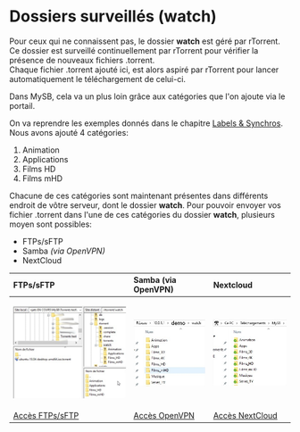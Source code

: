 # Dossiers surveillés \(watch\)

Pour ceux qui ne connaissent pas, le dossier **watch** est géré par rTorrent.  
Ce dossier est surveillé continuellement par rTorrent pour vérifier la présence de nouveaux fichiers .torrent.  
Chaque fichier .torrent ajouté ici, est alors aspiré par rTorrent pour lancer automatiquement le téléchargement de celui-ci.

Dans MySB, cela va un plus loin grâce aux catégories que l'on ajoute via le portail.

On va reprendre les exemples donnés dans le chapitre [Labels & Synchros](https://mysb.gitbook.io/doc/v/v5.3_fr/configuration/labels-and-synchros).  
Nous avons ajouté 4 catégories:

1. Animation
2. Applications
3. Films HD
4. Films mHD

Chacune de ces catégories sont maintenant présentes dans différents endroit de vôtre serveur, dont le dossier **watch**. Pour pouvoir envoyer vos fichier .torrent dans l'une de ces catégories du dossier **watch**, plusieurs moyen sont possibles:

* FTPs/sFTP
* Samba _\(via OpenVPN\)_
* NextCloud

<table>
  <thead>
    <tr>
      <th style="text-align:left">FTPs/sFTP</th>
      <th style="text-align:left">Samba (via OpenVPN)</th>
      <th style="text-align:left">Nextcloud</th>
    </tr>
  </thead>
  <tbody>
    <tr>
      <td style="text-align:left">
        <p></p>
        <p>
          <img src="../.gitbook/assets/watch_ftps.jpg" alt/>
        </p>
      </td>
      <td style="text-align:left">
        <p></p>
        <p>
          <img src="../.gitbook/assets/watch_samba.jpg" alt/>
        </p>
      </td>
      <td style="text-align:left">
        <p></p>
        <p>
          <img src="../.gitbook/assets/watch_nextcloud.jpg" alt/>
        </p>
      </td>
    </tr>
    <tr>
      <td style="text-align:left"><a href="https://mysb.gitbook.io/doc/v/v5.3_fr/configuration/ftps-sftp">Accès FTPs/sFTP</a>
      </td>
      <td style="text-align:left"><a href="https://mysb.gitbook.io/doc/v/v5.3_fr/configuration/openvpn">Accès OpenVPN</a>
      </td>
      <td style="text-align:left"><a href="https://mysb.gitbook.io/doc/v/v5.3_fr/configuration/nextcloud">Accès NextCloud</a>
      </td>
    </tr>
  </tbody>
</table>